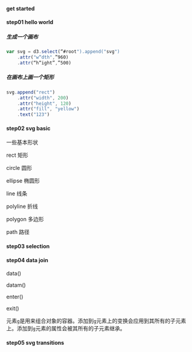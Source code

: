 #### get started



#### step01 hello world

##### 生成一个画布 

```js
var svg = d3.select(“#root").append("svg")
    .attr("w“dth",”960)
    .attr(“h“ight”,”500)
```

##### 在画布上画一个矩形

```js
svg.append("rect")
    .attr("width", 200)
    .attr("height", 120)
    .attr("fill", "yellow")
	.text("123")
```

#### step02 svg basic

一些基本形状

rect  矩形

circle 圆形

ellipse 椭圆形

line 线条

polyline 折线

polygon 多边形

path 路径



#### step03 selection



#### step04  data join

data()

datam()

enter()

exit()

元素`g`是用来组合对象的容器。添加到`g`元素上的变换会应用到其所有的子元素上。添加到`g`元素的属性会被其所有的子元素继承。





#### step05 svg transitions



